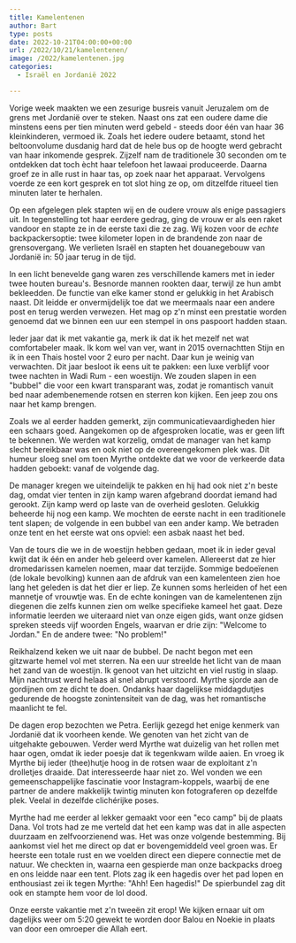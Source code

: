 ```yaml
---
title: Kamelentenen
author: Bart
type: posts
date: 2022-10-21T04:00:00+00:00
url: /2022/10/21/kamelentenen/
image: /2022/kamelentenen.jpg
categories:
  - Israël en Jordanië 2022

---
```


Vorige week maakten we een zesurige busreis vanuit Jeruzalem om de grens met Jordanië over te steken. Naast ons zat een oudere dame die minstens eens per tien minuten werd gebeld - steeds door één van haar 36 kleinkinderen, vermoed ik. Zoals het iedere oudere betaamt, stond het beltoonvolume dusdanig hard dat de hele bus op de hoogte werd gebracht van haar inkomende gesprek. Zijzelf nam de traditionele 30 seconden om te ontdekken dat toch ècht haar telefoon het lawaai produceerde. Daarna groef ze in alle rust in haar tas, op zoek naar het apparaat. Vervolgens voerde ze een kort gesprek en tot slot hing ze op, om ditzelfde ritueel tien minuten later te herhalen.

Op een afgelegen plek stapten wij en de oudere vrouw als enige passagiers uit. In tegenstelling tot haar eerdere gedrag, ging de vrouw er als een raket vandoor en stapte ze in de eerste taxi die ze zag. Wij kozen voor de _echte_ backpackersoptie: twee kilometer lopen in de brandende zon naar de grensovergang. We verlieten Israël en stapten het douanegebouw van Jordanië in: 50 jaar terug in de tijd.

In een licht benevelde gang waren zes verschillende kamers met in ieder twee houten bureau's. Besnorde mannen rookten daar, terwijl ze hun ambt bekleedden. De functie van elke kamer stond er gelukkig in het Arabisch naast. Dit leidde er onvermijdelijk toe dat we meermaals naar een andere post en terug werden verwezen. Het mag op z'n minst een prestatie worden genoemd dat we binnen een uur een stempel in ons paspoort hadden staan.

Ieder jaar dat ik met vakantie ga, merk ik dat ik het mezelf net wat comfortabeler maak. Ik kom wel van ver, want in 2015 overnachtten Stijn en ik in een Thais hostel voor 2 euro per nacht. Daar kun je weinig van verwachten. Dit jaar besloot ik eens uit te pakken: een luxe verblijf voor twee nachten in Wadi Rum - een woestijn. We zouden slapen in een "bubbel" die voor een kwart transparant was, zodat je romantisch vanuit bed naar adembenemende rotsen en sterren kon kijken. Een jeep zou ons naar het kamp brengen.

Zoals we al eerder hadden gemerkt, zijn communicatievaardigheden hier een schaars goed. Aangekomen op de afgesproken locatie, was er geen lift te bekennen. We werden wat korzelig, omdat de manager van het kamp slecht bereikbaar was en ook niet op de overeengekomen plek was. Dit humeur sloeg snel om toen Myrthe ontdekte dat we voor de verkeerde data hadden geboekt: vanaf de volgende dag.

De manager kregen we uiteindelijk te pakken en hij had ook niet z'n beste dag, omdat vier tenten in zijn kamp waren afgebrand doordat iemand had gerookt. Zijn kamp werd op laste van de overheid gesloten. Gelukkig beheerde hij nog een kamp. We mochten de eerste nacht in een traditionele tent slapen; de volgende in een bubbel van een ander kamp. We betraden onze tent en het eerste wat ons opviel: een asbak naast het bed.

Van de tours die we in de woestijn hebben gedaan, moet ik in ieder geval kwijt dat ik één en ander heb geleerd over kamelen. Allereerst dat ze hier dromedarissen kamelen noemen, maar dat terzijde. Sommige bedoeïenen (de lokale bevolking) kunnen aan de afdruk van een kamelenteen zien hoe lang het geleden is dat het dier er liep. Ze kunnen soms herleiden of het een mannetje of vrouwtje was. En de echte koningen van de kamelentenen zijn diegenen die zelfs kunnen zien om welke specifieke kameel het gaat. Deze informatie leerden we uiteraard niet van onze eigen gids, want onze gidsen spreken steeds vijf woorden Engels, waarvan er drie zijn: "Welcome to Jordan." En de andere twee: "No problem!"

Reikhalzend keken we uit naar de bubbel. De nacht begon met een gitzwarte hemel vol met sterren. Na een uur streelde het licht van de maan het zand van de woestijn. Ik genoot van het uitzicht en viel rustig in slaap. Mijn nachtrust werd helaas al snel abrupt verstoord. Myrthe sjorde aan de gordijnen om ze dicht te doen. Ondanks haar dagelijkse middagdutjes gedurende de hoogste zonintensiteit van de dag, was het romantische maanlicht te fel.

De dagen erop bezochten we Petra. Eerlijk gezegd het enige kenmerk van Jordanië dat ik voorheen kende. We genoten van het zicht van de uitgehakte gebouwen. Verder werd Myrthe wat duizelig van het rollen met haar ogen, omdat ik ieder poesje dat ik tegenkwam wilde aaien. En vroeg ik Myrthe bij ieder (thee)hutje hoog in de rotsen waar de exploitant z'n drolletjes draaide. Dat interesseerde haar niet zo. Wel vonden we een gemeenschappelijke fascinatie voor Instagram-koppels, waarbij de ene partner de andere makkelijk twintig minuten kon fotograferen op dezelfde plek. Veelal in dezelfde clichérijke poses.

Myrthe had me eerder al lekker gemaakt voor een "eco camp" bij de plaats Dana. Vol trots had ze me verteld dat het een kamp was dat in alle aspecten duurzaam en zelfvoorzienend was. Het was onze volgende bestemming. Bij aankomst viel het me direct op dat er bovengemiddeld veel groen was. Er heerste een totale rust en we voelden direct een diepere connectie met de natuur. We checkten in, waarna een gespierde man onze backpacks droeg en ons leidde naar een tent. Plots zag ik een hagedis over het pad lopen en enthousiast zei ik tegen Myrthe: "Ahh! Een hagedis!" De spierbundel zag dit ook en stampte hem voor de lol dood.

Onze eerste vakantie met z'n tweeën zit erop! We kijken ernaar uit om dagelijks weer om 5:20 gewekt te worden door Balou en Noekie in plaats van door een omroeper die Allah eert.
